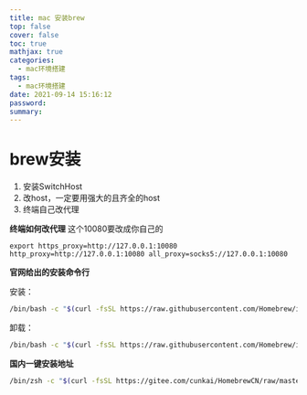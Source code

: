 ```yaml
---
title: mac 安装brew
top: false
cover: false
toc: true
mathjax: true
categories:
  - mac环境搭建
tags:
  - mac环境搭建
date: 2021-09-14 15:16:12
password:
summary:
---
```


# brew安装

1. 安装SwitchHost
3. 改host，一定要用强大的且齐全的host
4. 终端自己改代理

**终端如何改代理**
这个10080要改成你自己的

```bashba s
export https_proxy=http://127.0.0.1:10080 http_proxy=http://127.0.0.1:10080 all_proxy=socks5://127.0.0.1:10080
```

**官网给出的安装命令行**

安装：

```bash
/bin/bash -c "$(curl -fsSL https://raw.githubusercontent.com/Homebrew/install/master/install.sh)"
```


卸载：

```bash
/bin/bash -c "$(curl -fsSL https://raw.githubusercontent.com/Homebrew/install/master/uninstall.sh)"
```

**国内一键安装地址**

```bash
/bin/zsh -c "$(curl -fsSL https://gitee.com/cunkai/HomebrewCN/raw/master/Homebrew.sh)"
```

